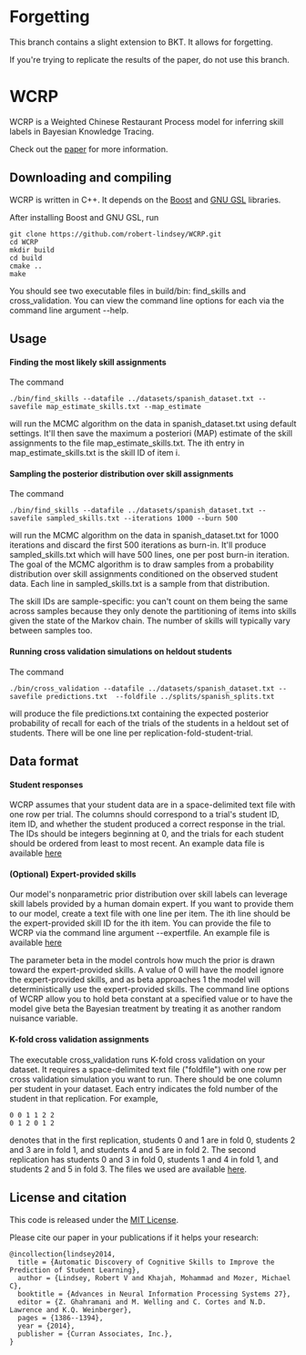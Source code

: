 # Forgetting

This branch contains a slight extension to BKT. It allows for forgetting.

If you're trying to replicate the results of the paper, do not use this branch. 


# WCRP

WCRP is a Weighted Chinese Restaurant Process model for inferring skill labels in Bayesian Knowledge Tracing. 

Check out the [paper](http://papers.nips.cc/paper/5554-automatic-discovery-of-cognitive-skills-to-improve-the-prediction-of-student-learning) for more information. 


## Downloading and compiling

WCRP is written in C++. It depends on the [Boost](http://www.boost.org/) and [GNU GSL](http://www.gnu.org/software/gsl/) libraries. 

After installing Boost and GNU GSL, run

    git clone https://github.com/robert-lindsey/WCRP.git
    cd WCRP
    mkdir build
    cd build
    cmake ..
    make

You should see two executable files in build/bin: find_skills and cross_validation. 
You can view the command line options for each via the command line argument --help. 

## Usage 


#### Finding the most likely skill assignments

The command

    ./bin/find_skills --datafile ../datasets/spanish_dataset.txt --savefile map_estimate_skills.txt --map_estimate 

will run the MCMC algorithm on the data in spanish_dataset.txt using default settings. It'll then save the maximum a posteriori (MAP) estimate of the skill assignments to the file map_estimate_skills.txt. The ith entry in map_estimate_skills.txt is the skill ID of item i. 


#### Sampling the posterior distribution over skill assignments 

The command

    ./bin/find_skills --datafile ../datasets/spanish_dataset.txt --savefile sampled_skills.txt --iterations 1000 --burn 500

will run the MCMC algorithm on the data in spanish_dataset.txt for 1000 iterations and discard the first 500 iterations as burn-in. 
It'll produce sampled_skills.txt which will have 500 lines, one per post burn-in iteration. 
The goal of the MCMC algorithm is to draw samples from a probability distribution over skill assignments conditioned on the observed student data. 
Each line in sampled_skills.txt is a sample from that distribution.

The skill IDs are sample-specific: you can't count on them being the same across samples because they only denote the partitioning of items into skills given the state of the Markov chain. 
The number of skills will typically vary between samples too.


#### Running cross validation simulations on heldout students 

The command

    ./bin/cross_validation --datafile ../datasets/spanish_dataset.txt --savefile predictions.txt  --foldfile ../splits/spanish_splits.txt 

will produce the file predictions.txt containing the expected posterior probability of recall for each of the trials of the students in a heldout set of students. There will be one line per replication-fold-student-trial. 


## Data format 

#### Student responses

WCRP assumes that your student data are in a space-delimited text file with one row per trial. 
The columns should correspond to a trial's student ID, item ID, and whether the student produced a correct response in the trial. 
The IDs should be integers beginning at 0, and the trials for each student should be ordered from least to most recent. 
An example data file is available [here](https://github.com/robert-lindsey/WCRP/blob/master/datasets/spanish_dataset.txt)

#### (Optional) Expert-provided skills  

Our model's nonparametric prior distribution over skill labels can leverage skill labels provided by a human domain expert. 
If you want to provide them to our model, create a text file with one line per item. 
The ith line should be the expert-provided skill ID for the ith item. 
You can provide the file to WCRP via the command line argument --expertfile.
An example file is available [here](https://github.com/robert-lindsey/WCRP/blob/master/datasets/spanish_expert_labels.txt)

The parameter beta in the model controls how much the prior is drawn toward the expert-provided skills.
A value of 0 will have the model ignore the expert-provided skills, and as beta approaches 1 the model will deterministically use
the expert-provided skills. 
The command line options of WCRP allow you to hold beta constant at a specified value or to have the model give
beta the Bayesian treatment by treating it as another random nuisance variable. 


#### K-fold cross validation assignments

The executable cross_validation runs K-fold cross validation on your dataset.
It requires a space-delimited text file ("foldfile") with one row per cross validation simulation you want to run.
There should be one column per student in your dataset. 
Each entry indicates the fold number of the student in that replication. For example, 

    0 0 1 1 2 2
    0 1 2 0 1 2

denotes that in the first replication, students 0 and 1 are in fold 0, students 2 and 3 are in fold 1, and students 4 and 5 are in fold 2. The second replication has students 0 and 3 in fold 0, students 1 and 4 in fold 1, and students 2 and 5 in fold 3. 
The files we used are available [here](https://github.com/robert-lindsey/WCRP/tree/master/splits). 


## License and citation

This code is released under the [MIT License](https://github.com/robert-lindsey/WCRP/blob/master/LICENSE.md).

Please cite our paper in your publications if it helps your research: 

    @incollection{lindsey2014,
      title = {Automatic Discovery of Cognitive Skills to Improve the Prediction of Student Learning},
      author = {Lindsey, Robert V and Khajah, Mohammad and Mozer, Michael C},
      booktitle = {Advances in Neural Information Processing Systems 27},
      editor = {Z. Ghahramani and M. Welling and C. Cortes and N.D. Lawrence and K.Q. Weinberger},
      pages = {1386--1394},
      year = {2014},
      publisher = {Curran Associates, Inc.},
    }

